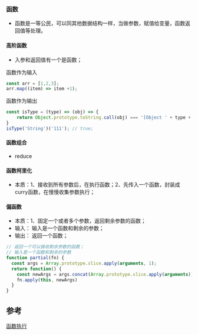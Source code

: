 ### 函数
- 函数是一等公民，可以同其他数据结构一样，当做参数，赋值给变量，函数返回值等处理。

#### 高阶函数
- 入参和返回值有一个是函数；

 函数作为输入
```js
const arr = [1,2,3];
arr.map((item) => item +1);
```

函数作为输出
```js
const isType = (type) => (obj) => {
    return Object.prototype.toString.call(obj) === '[Object ' + type + ']';
}
isType('String')('111'); // true;
```

#### 函数组合
- reduce

#### 函数柯里化
- 本质：1、接收到所有参数后，在执行函数；2、先传入一个函数，封装成curry函数，在慢慢收集参数执行；

#### 偏函数
- 本质：1、固定一个或者多个参数，返回剩余参数的函数；
- 输入： 输入是一个函数和剩余的参数；
- 输出： 返回一个函数；

```js
// 返回一个可以接收剩余参数的函数；
// 输入是一个函数和剩余的参数
function partial(fn) {
  const args = Array.prototype.slice.apply(arguments, 1);
  return function() {
    const newArgs = args.concat(Array.prototype.slice.apply(arguments))
    fn.apply(this, newArgs)
  }
}
```
## 参考
[函数执行](https://juejin.im/post/6892886272377880583#heading-11)